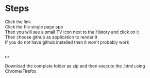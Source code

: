 <h1>Steps</h1>

Click the link </br>
Click the file single page app</br>
Then you will see a small TV icon next to the History and click on  it</br>
Then choose github as application to render it </br>
If you do not have github installed then it won't probably work</br>
</br>

or</br>

Download the complete folder as zip and then execute the .html using Chrome/Firefox
